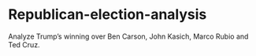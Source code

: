 # Republican-election-analysis
Analyze Trump’s winning over Ben Carson, John Kasich, Marco Rubio and Ted Cruz.
